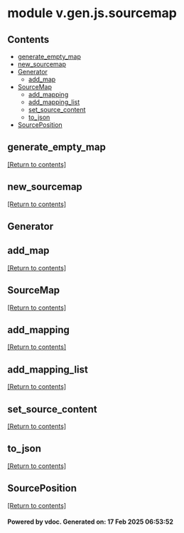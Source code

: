 # module v.gen.js.sourcemap


## Contents
- [generate_empty_map](#generate_empty_map)
- [new_sourcemap](#new_sourcemap)
- [Generator](#Generator)
  - [add_map](#add_map)
- [SourceMap](#SourceMap)
  - [add_mapping](#add_mapping)
  - [add_mapping_list](#add_mapping_list)
  - [set_source_content](#set_source_content)
  - [to_json](#to_json)
- [SourcePosition](#SourcePosition)

## generate_empty_map
[[Return to contents]](#Contents)

## new_sourcemap
[[Return to contents]](#Contents)

## Generator
## add_map
[[Return to contents]](#Contents)

## SourceMap
[[Return to contents]](#Contents)

## add_mapping
[[Return to contents]](#Contents)

## add_mapping_list
[[Return to contents]](#Contents)

## set_source_content
[[Return to contents]](#Contents)

## to_json
[[Return to contents]](#Contents)

## SourcePosition
[[Return to contents]](#Contents)

#### Powered by vdoc. Generated on: 17 Feb 2025 06:53:52
